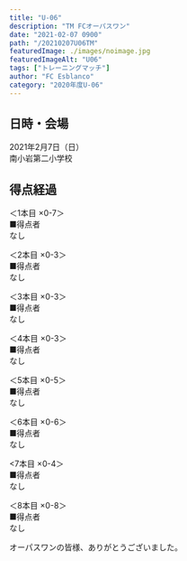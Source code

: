 ```yaml
---
title: "U-06"
description: "TM FCオーパスワン"
date: "2021-02-07 0900"
path: "/20210207U06TM"
featuredImage: ./images/noimage.jpg
featuredImageAlt: "U06"
tags: ["トレーニングマッチ"]
author: "FC Esblanco"
category: "2020年度U-06"
---
```


## 日時・会場

2021年2月7日（日）<br>
南小岩第二小学校

## 得点経過

＜1本目 ×0-7＞<br>
■得点者<br>
なし

＜2本目 ×0-3＞<br>
■得点者<br>
なし

＜3本目 ×0-3＞<br>
■得点者<br>
なし

＜4本目 ×0-3＞<br>
■得点者<br>
なし

＜5本目 ×0-5＞<br>
■得点者<br>
なし

＜6本目 ×0-6＞<br>
■得点者<br>
なし

<7本目 ×0-4＞<br>
■得点者<br>
なし

＜8本目 ×0-8＞<br>
■得点者<br>
なし


オーパスワンの皆様、ありがとうございました。
